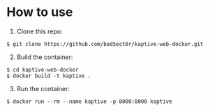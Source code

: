 # How to use

1. Clone this repo:

```
$ git clone https://github.com/bad5ect0r/kaptive-web-docker.git
```

2. Build the container:

```
$ cd kaptive-web-docker
$ docker build -t kaptive .
```

3. Run the container:

```
$ docker run --rm --name kaptive -p 8000:8000 kaptive
```
